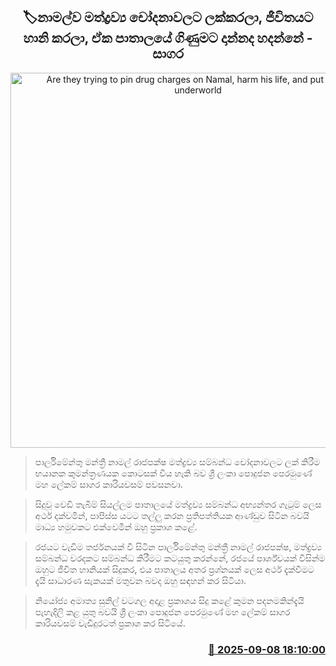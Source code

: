 <p align='center'><b><h2 align='center' title='Are they trying to pin drug charges on Namal, harm his life, and put it on the underworld's tab? - Sagara'>🏷නාමල්ව මත්ද්‍රව්‍ය චෝදනාවලට ලක්කරලා, ජීවිතයට හානි කරලා, ඒක පාතාලයේ ගිණුමට දාන්නද හදන්නේ - සාගර</h2></b></p>
<p align='center'><img src='https://helakuru.sgp1.cdn.digitaloceanspaces.com/esana/images/lib/sagara-kariyawasam-media-2025.jpg' width='600' alt='Are they trying to pin drug charges on Namal, harm his life, and put it on the underworld's tab? - Sagara'></p>

> පාර්ලිමේන්තු මන්ත්‍රී නාමල් රාජපක්ෂ මත්ද්‍රව්‍ය සම්බන්ධ චෝදනාවලට ලක් කිරීම භයානක කුමන්ත්‍රණයක කොටසක් විය හැකි බව ශ්‍රී ලංකා පොදුජන පෙරමුණේ මහ ලේකම් සාගර කාරියවසම් පවසනවා.

> සිදුවූ වෙඩි තැබීම් සියල්ලම පාතාලයේ මත්ද්‍රව්‍ය සම්බන්ධ අභ්‍යන්තර ගැටුම් ලෙස අර්ථ දක්වමින්, පාපිස්ස යටට තල්ලු කරන ප්‍රතිපත්තියක ආණ්ඩුව සිටින බවයි මාධ්‍ය හමුවකට එක්වෙමින් ඔහු ප්‍රකාශ කළේ.

> රජයට වැඩිම තර්ජනයක් වී සිටින පාර්ලිමේන්තු මන්ත්‍රී නාමල් රාජපක්ෂ, මත්ද්‍රව්‍ය සම්බන්ධ වරදකට සම්බන්ධ කිරීමට කටයුතු කරන්නේ, රජයේ පාර්ශ්වයක් විසින්ම ඔහුට ජීවිත හානියක් සිදුකර, එය පාතාලය අතර ප්‍රශ්නයක් ලෙස අර්ථ දැක්වීමට දැයි සාධාරණ සැකයක් මතුවන බවද ඔහු සඳහන් කර සිටියා.

> නියෝජ්‍ය අමාත්‍ය සුනිල් වටගල අදාළ ප්‍රකාශය සිදු කළේ කුමන පදනමකින්දැයි පැහැදිලි කළ යුතු බවයි ශ්‍රී ලංකා පොදුජන පෙරමුණේ මහ ලේකම් සාගර කාරියවසම් වැඩිදුරටත් ප්‍රකාශ කර සිටියේ.



<h3 align='right'><a href='https://www.helakuru.lk/esana/p/113423/'>📅 2025-09-08 18:10:00</a></h3>
